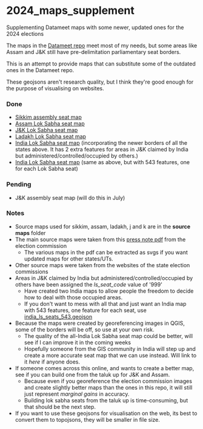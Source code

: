 # 2024_maps_supplement
Supplementing Datameet maps with some newer, updated ones for the 2024 elections

The maps in the [Datameet repo](https://github.com/datameet/maps) meet most of my needs, but some areas like Assam and J&K still have pre-delimitation parliamentary seat borders.

This is an attempt to provide maps that can substitute some of the outdated ones in the Datameet repo.

These geojsons aren't research quality, but I think they're good enough for the purpose of visualising on websites.

### Done
* [Sikkim assembly seat map](sikkim_assembly_updated.geojson)
* [Assam Lok Sabha seat map](assam_ls_new_borders.geojson)
* [J&K Lok Sabha seat map](j_and_k_ls_new_borders.geojson)
* [Ladakh Lok Sabha seat map](ladakh_ls_new_borders.geojson)
* [India Lok Sabha seat map](india_ls_seats_545.geojson) (incorporating the newer borders of all the states above. It has 2 extra features for areas in J&K claimed by India but administered/controlled/occupied by others.)
* [India Lok Sabha seat map](india_ls_seats_543.geojson) (same as above, but with 543 features, one for each Lok Sabha seat)

### Pending
* J&K assembly seat map (will do this in July)

### Notes
* Source maps used for sikkim, assam, ladakh, j and k are in the **source maps** folder
* The main source maps were taken from this [press note pdf](https://elections24.eci.gov.in/docs/press-note-no-23.pdf) from the election commission
  * The various maps in the pdf can be extracted as svgs if you want updated maps for other states/UTs.
* Other source maps were taken from the websites of the state election commissions
* Areas in J&K claimed by India but administered/controlled/occupied by others have been assigned the *ls_seat_code* value of '999'
  * Have created two India maps to allow people the freedom to decide how to deal with those occupied areas.
  * If you don't want to mess with all that and just want an India map with 543 features, one feature for each seat, use [india_ls_seats_543.geojson](india_ls_seats_543.geojson)
* Because the maps were created by georeferencing images in QGIS, some of the borders will be off, so use at your own risk.
  * The quality of the all-India Lok Sabha seat map could be better, will see if I can improve it in the coming weeks
  * Hopefully someone from the GIS community in India will step up and create a more accurate seat map that we can use instead. Will link to it *here* if anyone does.
* If someone comes across this online, and wants to create a better map, see if you can build one from the taluk up for J&K and Assam.
  * Because even if you georeference the election commission images and create slightly better maps than the ones in this repo, it will still just represent *marginal gains* in accuracy.
  * Building lok sabha seats from the taluk up is time-consuming, but that should be the next step.
* If you want to use these geojsons for visualisation on the web, its best to convert them to topojsons, they will be smaller in file size.




